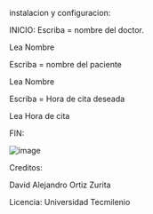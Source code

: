 instalacion y configuracion:

INICIO:
Escriba = nombre del doctor.

Lea Nombre

Escriba = nombre del paciente

Lea Nombre

Escriba = Hora de cita deseada

Lea Hora de cita

FIN:

![image](https://github.com/Alex-stuk/Evidencia-final/assets/170212133/6022910c-66f6-47bd-9ca8-fbc9e7897857)

Creditos:

David Alejandro Ortiz Zurita

Licencia:
Universidad Tecmilenio
